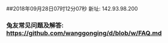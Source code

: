 ##2018年09月28日07时12分07秒 新址: 142.93.98.200
### 兔友常见问题及解答: https://github.com/wanggonging/d/blob/w/FAQ.md
